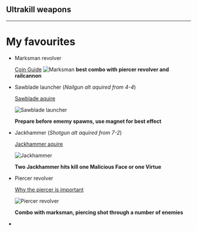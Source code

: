## Ultrakill weapons

-------

# My favourites

- Marksman revolver
  
  [Coin Guide](https://www.youtube.com/watch?v=p7j8ekOaI0M)
  ![Marksman](https://github.com/user-attachments/assets/ce2e656f-273f-47db-81f0-a66cf795fd22)
**best combo with piercer revolver and railcannon**
  
- Sawblade launcher (*Nailgun alt aquired from 4-4*)

  [Sawblade aquire](https://www.youtube.com/watch?v=X3-lEOUb1iM)

  ![Sawblade launcher](https://github.com/user-attachments/assets/36ebc096-7d52-4c62-b5f5-b4cfd398f219)


  **Prepare before ememy spawns, use magnet for best effect**

- Jackhammer (*Shotgun alt aquired from 7-2*)

  [Jackhammer aquire](https://www.youtube.com/watch?v=8LlMTnAMOBs)
  
  ![Jackhammer](https://github.com/user-attachments/assets/ef48efa1-dda3-4d81-967a-5492205a90ce)
  
  **Two Jackhammer hits kill one Malicious Face or one Virtue**

- Piercer revolver
  
  [Why the piercer is important](https://www.youtube.com/watch?v=9RfvCWBkBEU)
  
  ![Piercer revolver](https://github.com/user-attachments/assets/814d172d-ffc3-40a7-97f4-71be50ed0f96)

  **Combo with marksman, piercing shot through a number of enemies**

- 
  
